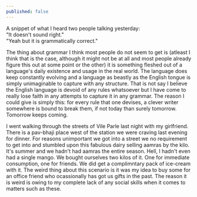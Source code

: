 ```yaml
---
published: false
---
```

A snippet of what I heard two people talking yesterday:  
"It doesn't sound right."  
"Yeah but it is grammatically correct."

The thing about grammar I think most people do not seem to get is (atleast I think that is the case, although it might not be at all and most people already figure this out at some point or the other) it is something fleshed out of a language's daily existence and usage in the real world. The language does keep constantly evolving and a language as beastly as the English tongue is simply unimaginable to capture with any structure. That is not say I believe the English language is devoid of any rules whatsoever but I have come to really lose faith in any attempts to capture it in any grammar. The reason I could give is simply this: for every rule that one devises, a clever writer somewhere is bound to break them, if not today than surely tomorrow. Tomorrow keeps coming.  

I went walking through the streets of Vile Parle last night with my girlfriend. There is a pav-bhaji place west of the station we were craving last evening for dinner. For reasons unimportant we got into a street we no requirement to get into and stumbled upon this fabulous dairy selling aamras by the kilo. It's summer and we hadn't had aamras the entire season. Hell, I hadn't even had a single mango. We bought ourselves two kilos of it. One for immediate consumption, one for friends. We did get a complimntary pack of ice-cream with it. The weird thing about this scenario is it was my idea to buy some for an office friend who ocassionally has got us gifts in the past. The reason it is weird is owing to my complete lack of any social skills when it comes to matters such as these.